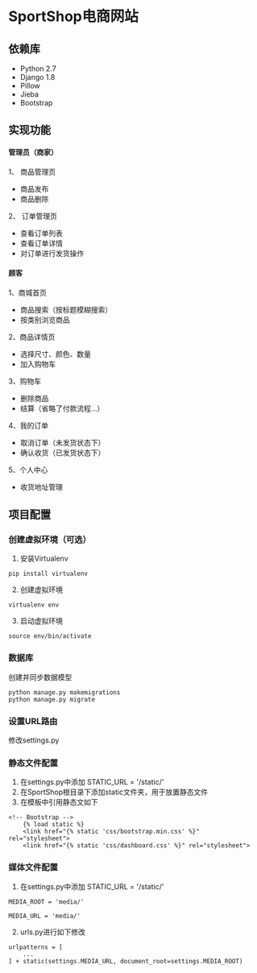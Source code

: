 # SportShop电商网站

## 依赖库
* Python 2.7
* Django 1.8
* Pillow
* Jieba
* Bootstrap


## 实现功能
#### 管理员（商家）
1、 商品管理页

* 商品发布
* 商品删除

2、 订单管理页

* 查看订单列表
* 查看订单详情
* 对订单进行发货操作

#### 顾客
1、商城首页

* 商品搜索（按标题模糊搜索）
* 按类别浏览商品

2、商品详情页

* 选择尺寸、颜色、数量
* 加入购物车

3、购物车

* 删除商品
* 结算（省略了付款流程...）

4、我的订单

* 取消订单（未发货状态下）
* 确认收货（已发货状态下）

5、个人中心

* 收货地址管理



## 项目配置
### 创建虚拟环境（可选）

1. 安装Virtualenv

```
pip install virtualenv
```

2. 创建虚拟环境

```
virtualenv env
```

3. 启动虚拟环境

```
source env/bin/activate
```

### 数据库

创建并同步数据模型 
```
python manage.py makemigrations
python manage.py migrate
```

### 设置URL路由

修改settings.py

### 静态文件配置
1. 在settings.py中添加 STATIC_URL = '/static/'
2. 在SportShop根目录下添加static文件夹，用于放置静态文件
3. 在模板中引用静态文如下	

```
<!-- Bootstrap -->
    {% load static %}
    <link href="{% static 'css/bootstrap.min.css' %}" rel="stylesheet">
    <link href="{% static 'css/dashboard.css' %}" rel="stylesheet">
```

### 媒体文件配置
1. 在settings.py中添加 STATIC_URL = '/static/'

```
MEDIA_ROOT = 'media/'

MEDIA_URL = 'media/'
```
2. urls.py进行如下修改

```
urlpatterns = [
    ...
] + static(settings.MEDIA_URL, document_root=settings.MEDIA_ROOT)

```

